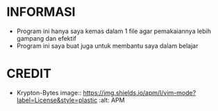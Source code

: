 # INFORMASI
- Program ini hanya saya kemas dalam 1 file agar pemakaiannya lebih gampang dan efektif
- Program ini saya buat juga untuk membantu saya dalam belajar

# CREDIT
- Krypton-Bytes
image:: https://img.shields.io/apm/l/vim-mode?label=License&style=plastic   :alt: APM
